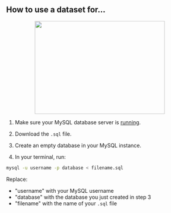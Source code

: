 ## How to use a dataset for...

<div align="center">
	<img width="350" height="250" src="https://i.imgur.com/MSFjyPp.png">
	<br>
</div>

1. Make sure your MySQL database server is [running](https://tableplus.com/blog/2018/10/how-to-start-stop-restart-mysql-server.html).

2. Download the `.sql` file.

3. Create an empty database in your MySQL instance.

4. In your terminal, run:

```sh
mysql -u username -p database < filename.sql
```

Replace: 
- "username" with your MySQL username
- "database" with the database you just created in step 3
- "filename" with the name of your `.sql` file